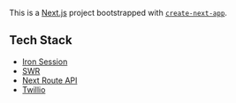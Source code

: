This is a [Next.js](https://nextjs.org/) project bootstrapped with [`create-next-app`](https://github.com/vercel/next.js/tree/canary/packages/create-next-app).

## Tech Stack

- [Iron Session](https://github.com/vvo/iron-session)
- [SWR](https://swr.vercel.app/docs/getting-started)
- [Next Route API](https://nextjs.org/docs/api-routes/introduction)
- [Twillio](https://www.twilio.com/)
